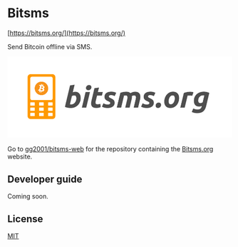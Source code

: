 # Bitsms

[https://bitsms.org/](https://bitsms.org/)

Send Bitcoin offline via SMS.

![Screenshot 1](image-cropped.png)

Go to [gg2001/bitsms-web](https://github.com/gg2001/bitsms-web) for the repository containing the [Bitsms.org](https://bitsms.org/) website.

## Developer guide

Coming soon.

## License

[MIT](https://choosealicense.com/licenses/mit/)